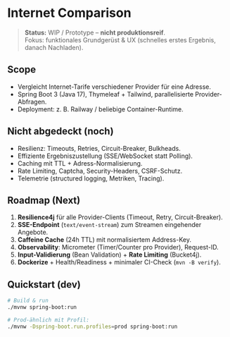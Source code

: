 # Internet Comparison

> **Status:** WIP / Prototype – **nicht produktionsreif**.  
> Fokus: funktionales Grundgerüst & UX (schnelles erstes Ergebnis, danach Nachladen).

## Scope
- Vergleicht Internet-Tarife verschiedener Provider für eine Adresse.
- Spring Boot 3 (Java 17), Thymeleaf + Tailwind, parallelisierte Provider-Abfragen.
- Deployment: z. B. Railway / beliebige Container-Runtime.

## Nicht abgedeckt (noch)
- Resilienz: Timeouts, Retries, Circuit-Breaker, Bulkheads.
- Effiziente Ergebniszustellung (SSE/WebSocket statt Polling).
- Caching mit TTL + Adress-Normalisierung.
- Rate Limiting, Captcha, Security-Headers, CSRF-Schutz.
- Telemetrie (structured logging, Metriken, Tracing).

## Roadmap (Next)
1. **Resilience4j** für alle Provider-Clients (Timeout, Retry, Circuit-Breaker).
2. **SSE-Endpoint** (`text/event-stream`) zum Streamen eingehender Angebote.
3. **Caffeine Cache** (24h TTL) mit normalisiertem Address-Key.
4. **Observability**: Micrometer (Timer/Counter pro Provider), Request-ID.
5. **Input-Validierung** (Bean Validation) + **Rate Limiting** (Bucket4j).
6. **Dockerize** + Health/Readiness + minimaler CI-Check (`mvn -B verify`).

## Quickstart (dev)
```bash
# Build & run
./mvnw spring-boot:run

# Prod-ähnlich mit Profil:
./mvnw -Dspring-boot.run.profiles=prod spring-boot:run




